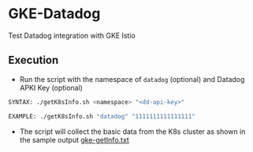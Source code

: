 # GKE-Datadog
Test Datadog integration with GKE Istio

## Execution

* Run the script with the namespace of `datadog` (optional) and Datadog APKI Key (optional)

```bash
SYNTAX: ./getK8sInfo.sh <namespace> "<dd-api-key>"

EXAMPLE: ./getK8sInfo.sh "datadog" "1111111111111111"
```
* The script will collect the basic data from the K8s cluster as shown in the sample output [gke-getInfo.txt](gke-getInfo.txt)
